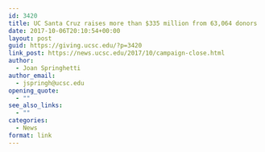 ```yaml
---
id: 3420
title: UC Santa Cruz raises more than $335 million from 63,064 donors
date: 2017-10-06T20:10:54+00:00
layout: post
guid: https://giving.ucsc.edu/?p=3420
link_post: https://news.ucsc.edu/2017/10/campaign-close.html
author:
  - Joan Springhetti
author_email:
  - jspringh@ucsc.edu
opening_quote:
  - ""
see_also_links:
  - ""
categories:
  - News
format: link
---
```

